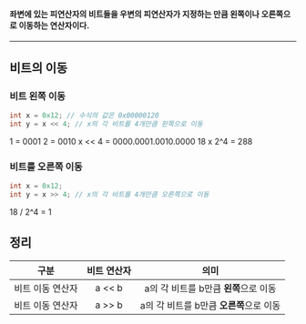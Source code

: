 #### 좌변에 있는 피연산자의 비트들을 우변의 피연산자가 지정하는 만큼 왼쪽이나 오른쪽으로 이동하는 연산자이다. ####
___

## 비트의 이동 ##
### 비트 왼쪽 이동 ###
```c
int x = 0x12; // 수식의 값은 0x00000120
int y = x << 4; // x의 각 비트를 4개만큼 왼쪽으로 이동
```
1 = 0001
2 = 0010
x << 4 = 0000.0001.0010.0000
18 x 2^4 = 288

### 비트를 오른쪽 이동 ###
```c
int x = 0x12; 
int y = x >> 4; // x의 각 비트를 4개만큼 오른쪽으로 이동
```
18 / 2^4 = 1

## 정리 ##

|    구분     | 비트 연산자 |            의미             |
| :-------: | :----: | :-----------------------: |
| 비트 이동 연산자 | a << b | a의 각 비트를 b만큼 **왼쪽**으로 이동  |
| 비트 이동 연산자 | a >> b | a의 각 비트를 b만큼 **오른쪽**으로 이동 |


